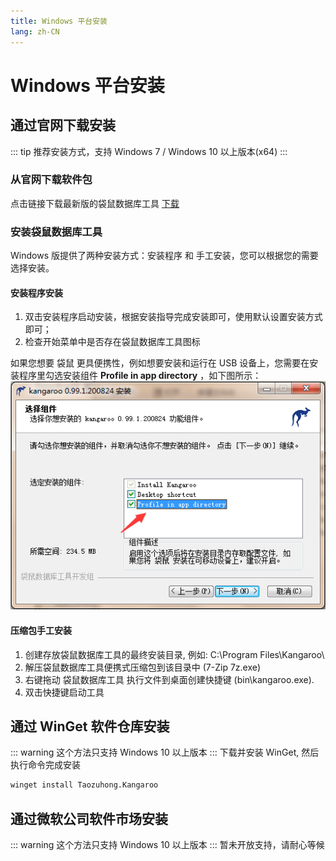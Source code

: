 ```yaml
---
title: Windows 平台安装
lang: zh-CN
---
```


# Windows 平台安装

## 通过官网下载安装
::: tip
推荐安装方式，支持 Windows 7 / Windows 10 以上版本(x64)
:::

### 从官网下载软件包
点击链接下载最新版的袋鼠数据库工具 [下载](../download)

### 安装袋鼠数据库工具
Windows 版提供了两种安装方式：安装程序 和 手工安装，您可以根据您的需要选择安装。

#### 安装程序安装
1. 双击安装程序启动安装，根据安装指导完成安装即可，使用默认设置安装方式即可；
3. 检查开始菜单中是否存在袋鼠数据库工具图标

如果您想要 袋鼠 更具便携性，例如想要安装和运行在 USB 设备上，您需要在安装程序里勾选安装组件 **Profile in app directory** ，如下图所示：
![Make Kangaroo portable](../images/installer-windows-portable.png)


#### 压缩包手工安装
1. 创建存放袋鼠数据库工具的最终安装目录, 例如: C:\Program Files\Kangaroo\
2. 解压袋鼠数据库工具便携式压缩包到该目录中 (7-Zip 7z.exe)
3. 右键拖动 袋鼠数据库工具 执行文件到桌面创建快捷键 (bin\kangaroo.exe).
4. 双击快捷键启动工具

## 通过 WinGet 软件仓库安装
::: warning
这个方法只支持 Windows 10 以上版本
:::
下载并安装 WinGet, 然后执行命令完成安装
```cmd
winget install Taozuhong.Kangaroo
```

## 通过微软公司软件市场安装
::: warning
这个方法只支持 Windows 10 以上版本
:::
暂未开放支持，请耐心等候

<Vssue :issue-id="4" :title="$title" />
